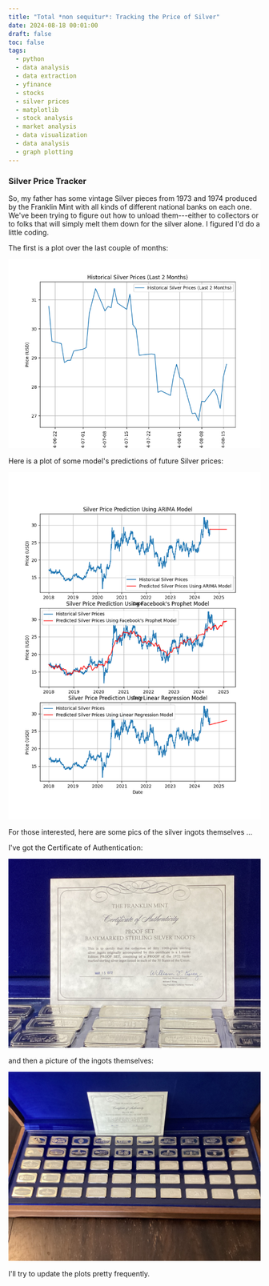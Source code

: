 ```yaml
---
title: "Total *non sequitur*: Tracking the Price of Silver"
date: 2024-08-18 00:01:00
draft: false
toc: false
tags:
  - python
  - data analysis
  - data extraction
  - yfinance
  - stocks
  - silver prices
  - matplotlib
  - stock analysis
  - market analysis
  - data visualization
  - data analysis
  - graph plotting
---
```


### Silver Price Tracker

So, my father has some vintage Silver pieces from 1973 and 1974 produced by the Franklin Mint with all kinds of different national banks on each one.  We've been trying to figure out how to unload them---either to collectors or to folks that will simply melt them down for the silver alone.  I figured I'd do a little coding.  

The first is a plot over the last couple of months:

![silver_price_last_couple_of_months](/images/imgforblogposts/post_35/last_couple_of_months_plot.png)

Here is a plot of some model's predictions of future Silver prices:

![silver_price_prediction_models](/images/imgforblogposts/post_35/all_models_silver_prices.png)

For those interested, here are some pics of the silver ingots themselves ...

I've got the Certificate of Authentication:

![authenticity](/images/imgforblogposts/post_35/IMG_0016.jpeg)

and then a picture of the ingots themselves:

![ingots](/images/imgforblogposts/post_35/IMG_0017.jpeg)

I'll try to update the plots pretty frequently.